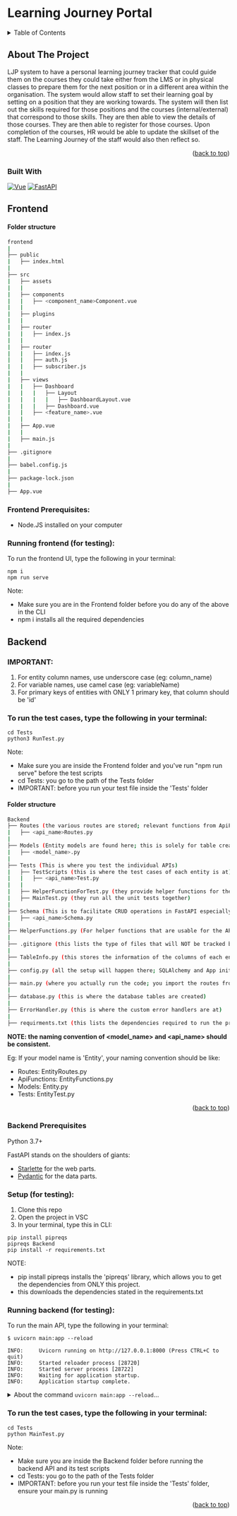 # Learning Journey Portal

<a name="readme-top"></a>
<!-- TABLE OF CONTENTS -->
<details>
  <summary>Table of Contents</summary>
  <ol>
    <li>
      <a href="#about-the-project">About The Project</a>
      <ul>
        <li><a href="#built-with">Built With</a></li>
      </ul>
    </li>
    <li>
      <a href="#getting-started">Getting Started</a>
      <ul>
        <li><a href="#prerequisites">Prerequisites</a></li>
        <li><a href="#installation">Installation</a></li>
      </ul>
    </li>
    <li><a href="#roadmap">Roadmap</a></li>
    <li><a href="#contact">Contact</a></li>
  </ol>
</details>



<!-- ABOUT THE PROJECT -->
## About The Project
LJP system to have a personal learning journey tracker that could guide them on the courses they could take either from the LMS or in physical classes to prepare them for the next position or in a different area within the organisation.
The system would allow staff to set their learning goal by setting on a position that they are working towards. The system will then list out the skills required for those positions and the courses (internal/external) that correspond to those skills. They are then able to view the details of those courses. They are then able to register for those courses. Upon completion of the courses, HR would be able to update the skillset of the staff. The Learning Journey of the staff would also then reflect so.


<p align="right">(<a href="#readme-top">back to top</a>)</p>



### Built With

[![Vue][Vue.js]][Vue-url] [![FastAPI][FastAPI]][FastAPI-url]


## Frontend

#### Folder structure
```bash 
frontend
|   
├── public
|   ├── index.html
|   
├── src
|   ├── assets
|   | 
|   ├── components
|   |   ├── <component_name>Component.vue
|   | 
|   ├── plugins
|   | 
|   ├── router
|   |   ├── index.js
|   | 
|   ├── router
|   |   ├── index.js
|   |   ├── auth.js
|   |   ├── subscriber.js
|   | 
|   ├── views
|   |   ├── Dashboard
|   |   |   ├── Layout
|   |   |   |   ├── DashboardLayout.vue
|   |   |   ├── Dashboard.vue
|   |   ├── <feature_name>.vue
|   |
|   ├── App.vue
|   |
|   ├── main.js
|
├── .gitignore
|
├── babel.config.js
|
├── package-lock.json
|
├── App.vue

```
### Frontend Prerequisites:
* Node.JS installed on your computer


### Running frontend (for testing):
To run the frontend UI, type the following in your terminal:
```
npm i 
npm run serve
```
Note: 
- Make sure you are in the Frontend folder before you do any of the above in the CLI
- npm i installs all the required dependencies 

## Backend
### IMPORTANT: 
1. For entity column names, use underscore case (eg: column_name) 
2. For variable names, use camel case (eg: variableName)
3. For primary keys of entities with ONLY 1 primary key, that column should be 'id'



### To run the test cases, type the following in your terminal:
```
cd Tests
python3 RunTest.py
```
Note: 
- Make sure you are inside the Frontend folder and you've run "npm run serve" before the test scripts
- cd Tests: you go to the path of the Tests folder
- IMPORTANT: before you run your test file inside the 'Tests' folder


#### Folder structure

```bash 
Backend
├── Routes (the various routes are stored; relevant functions from ApiFunctions are imported)
|   ├── <api_name>Routes.py
|
├── Models (Entity models are found here; this is solely for table creation for SQL)
|   ├── <model_name>.py
|
├── Tests (This is where you test the individual APIs)
|   ├── TestScripts (this is where the test cases of each entity is at)
|   |   ├── <api_name>Test.py
|   |
|   ├── HelperFunctionForTest.py (they provide helper functions for the test cases)
|   ├── MainTest.py (they run all the unit tests together)
|
├── Schema (This is to facilitate CRUD operations in FastAPI especially for SQL)
|   ├── <api_name>Schema.py
|
├── HelperFunctions.py (For helper functions that are usable for the API)
|
├── .gitignore (this lists the type of files that will NOT be tracked by GitHub)
|
├── TableInfo.py (this stores the information of the columns of each entity)
|
├── config.py (all the setup will happen there; SQLAlchemy and App initialisation)
|
├── main.py (where you actually run the code; you import the routes from the Routes folder)
|
├── database.py (this is where the database tables are created)
|
├── ErrorHandler.py (this is where the custom error handlers are at)
|
├── requirments.txt (this lists the dependencies required to run the project)
```

**NOTE: the naming convention of <model_name> and <api_name> should be consistent.**

Eg: If your model name is 'Entity', your naming convention should be like:
- Routes: EntityRoutes.py
- ApiFunctions: EntityFunctions.py
- Models: Entity.py
- Tests: EntityTest.py

<p align="right">(<a href="#readme-top">back to top</a>)</p>

### Backend Prerequisites 
Python 3.7+

FastAPI stands on the shoulders of giants:

* <a href="https://www.starlette.io/" class="external-link" target="_blank">Starlette</a> for the web parts.
* <a href="https://pydantic-docs.helpmanual.io/" class="external-link" target="_blank">Pydantic</a> for the data parts.

### Setup (for testing):
1. Clone this repo
2. Open the project in VSC 
3. In your terminal, type this in CLI: 
```
pip install pipreqs
pipreqs Backend
pip install -r requirements.txt
```

NOTE: 
- pip install pipreqs installs the 'pipreqs' library, which allows you to get the dependencies from ONLY this project.
- this downloads the dependencies stated in the requirements.txt


### Running backend (for testing):
To run the main API, type the following in your terminal:
```console
$ uvicorn main:app --reload

INFO:     Uvicorn running on http://127.0.0.1:8000 (Press CTRL+C to quit)
INFO:     Started reloader process [28720]
INFO:     Started server process [28722]
INFO:     Waiting for application startup.
INFO:     Application startup complete.
```

<details markdown="1">
<summary>About the command <code>uvicorn main:app --reload</code>...</summary>

The command `uvicorn main:app` refers to:

* `main`: the file `main.py` (the Python "module").
* `app`: the object created inside of `main.py` with the line `app = FastAPI()`.
* `--reload`: make the server restart after code changes. Only do this for development.

</details>

### To run the test cases, type the following in your terminal:
```
cd Tests
python MainTest.py
```
Note: 
- Make sure you are inside the Backend folder before running the backend API and its test scripts
- cd Tests: you go to the path of the Tests folder
- IMPORTANT: before you run your test file inside the 'Tests' folder, ensure your main.py is running


<p align="right">(<a href="#readme-top">back to top</a>)</p>

[Vue.js]: https://img.shields.io/badge/Vue.js-35495E?style=for-the-badge&logo=vuedotjs&logoColor=4FC08D
[Vue-url]: https://vuejs.org/
[FastAPI]: https://img.shields.io/badge/FastAPI-005571?style=for-the-badge&logo=fastapi
[FastAPI-url]: https://fastapi.tiangolo.com/